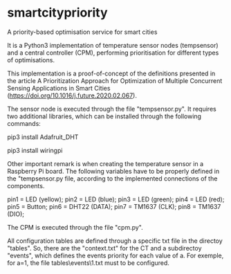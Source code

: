 # smartcitypriority
A priority-based optimisation service for smart cities

It is a Python3 implementation of temperature sensor nodes (tempsensor) and a central controller (CPM), performing prioritisation for different types of optimisations.

This implementation is a proof-of-concept of the definitions presented in the article A Prioritization Approach for Optimization of Multiple Concurrent Sensing Applications in Smart Cities (https://doi.org/10.1016/j.future.2020.02.067).

The sensor node is executed through the file "tempsensor.py". It requires two additional libraries, which can be installed through the following commands:

pip3 install Adafruit_DHT

pip3 install wiringpi

Other important remark is when creating the temperature sensor in a Raspberry Pi board. The following variables have to be properly defined in the "tempsensor.py file, according to the implemented connections of the components.

pin1 = LED (yellow);
pin2 = LED (blue);
pin3 = LED (green);
pin4 = LED (red);
pin5 = Button;
pin6 = DHT22 (DATA);
pin7 = TM1637 (CLK);
pin8 = TM1637 (DIO);

The CPM is executed through the file "cpm.py".

All configuration tables are defined through a specific txt file in the directoy "tables\". So, there are the "context.txt" for the CT and a subdirectoy "events\", which defines the events priority for each value of a. 
For exemple, for a=1, the file tables\events\1.txt must to be configured.
